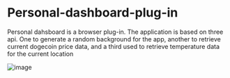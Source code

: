 # Personal-dashboard-plug-in
Personal dahsboard is a browser plug-in. The application is based on three api. One to generate a random background for the app, another to retrieve current dogecoin price data, and a third used to retrieve temperature data for the current location

![image](https://user-images.githubusercontent.com/100380604/208293901-6c63faa4-5987-4bf0-9aaf-1e42507cfa37.png)
